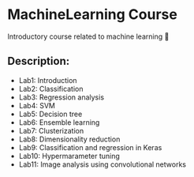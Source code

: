 # MachineLearning Course
Introductory course related to machine learning 🦾
## Description:
- Lab1: Introduction
- Lab2: Classification
- Lab3: Regression analysis
- Lab4: SVM
- Lab5: Decision tree
- Lab6: Ensemble learning
- Lab7: Clusterization
- Lab8: Dimensionality reduction
- Lab9: Classification and regression in Keras
- Lab10: Hypermarameter tuning
- Lab11: Image analysis using convolutional networks
